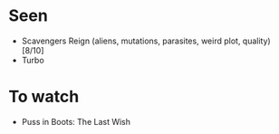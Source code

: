 # Seen
 - Scavengers Reign (aliens, mutations, parasites, weird plot, quality) [8/10]
 - Turbo

# To watch
 - Puss in Boots: The Last Wish


